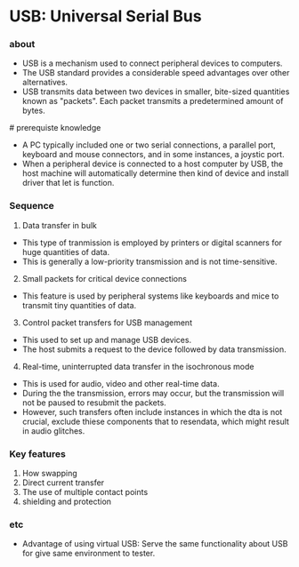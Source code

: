 # USB: Universal Serial Bus

### about

- USB is a mechanism used to connect peripheral devices to computers.
- The USB standard provides a considerable speed advantages over other alternatives.
- USB transmits data between two devices in smaller, bite-sized quantities known as "packets". Each packet transmits a predetermined amount of bytes.

\# prerequiste knowledge

- A PC typically included one or two serial connections, a parallel port, keyboard and mouse connectors, and in some instances, a joystic port.
- When a peripheral device is connected to a host computer by USB, the host machine will automatically determine then kind of device and install driver that let is function.


### Sequence 

1. Data transfer in bulk

- This type of tranmission is employed by printers or digital scanners for huge quantities of data.
- This is generally a low-priority transmission and is not time-sensitive.

2. Small packets for critical device connections

- This feature is used by peripheral systems like keyboards and mice to transmit tiny quantities of data.

3. Control packet transfers for USB management

- This used to set up and manage USB devices.
- The host submits a request to the device followed by data transmission.

4. Real-time, uninterrupted data transfer in the isochronous mode

- This is used for audio, video and other real-time data.
- During the the transmission, errors may occur, but the transmission will not be paused to resubmit the packets.
- However, such transfers often include instances in which the dta is not crucial, exclude thiese components that to resendata, which might result in audio glitches.

### Key features

1. How swapping
2. Direct current transfer
3. The use of multiple contact points
4. shielding and protection

### etc

- Advantage of using virtual USB: Serve the same functionality about USB for give same environment to tester.